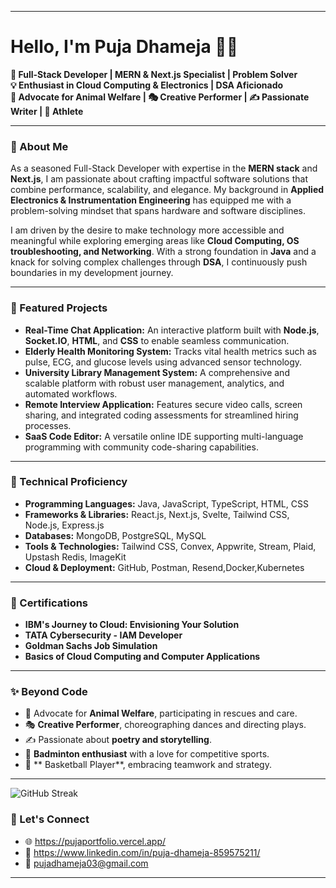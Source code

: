 
---

# Hello, I'm Puja Dhameja 👩‍💻

**🚀 Full-Stack Developer | MERN & Next.js Specialist | Problem Solver**  
**💡 Enthusiast in Cloud Computing & Electronics | DSA Aficionado**  
**🐾 Advocate for Animal Welfare | 🎭 Creative Performer | ✍️ Passionate Writer | 🏀 Athlete**

---


### 🌟 About Me

As a seasoned Full-Stack Developer with expertise in the **MERN stack** and **Next.js**, I am passionate about crafting impactful software solutions that combine performance, scalability, and elegance. My background in **Applied Electronics & Instrumentation Engineering** has equipped me with a problem-solving mindset that spans hardware and software disciplines.  

I am driven by the desire to make technology more accessible and meaningful while exploring emerging areas like **Cloud Computing, OS troubleshooting, and Networking**. With a strong foundation in **Java** and a knack for solving complex challenges through **DSA**, I continuously push boundaries in my development journey.

---

### 💼 Featured Projects

- **Real-Time Chat Application:** An interactive platform built with **Node.js**, **Socket.IO**, **HTML**, and **CSS** to enable seamless communication.
- **Elderly Health Monitoring System:** Tracks vital health metrics such as pulse, ECG, and glucose levels using advanced sensor technology.
- **University Library Management System:** A comprehensive and scalable platform with robust user management, analytics, and automated workflows.
- **Remote Interview Application:** Features secure video calls, screen sharing, and integrated coding assessments for streamlined hiring processes.
- **SaaS Code Editor:** A versatile online IDE supporting multi-language programming with community code-sharing capabilities.

---

### 🔧 Technical Proficiency

- **Programming Languages:** Java, JavaScript, TypeScript, HTML, CSS  
- **Frameworks & Libraries:** React.js, Next.js, Svelte, Tailwind CSS, Node.js, Express.js
- **Databases:** MongoDB, PostgreSQL, MySQL
- **Tools & Technologies:** Tailwind CSS, Convex, Appwrite, Stream, Plaid, Upstash Redis, ImageKit  
- **Cloud & Deployment:** GitHub, Postman, Resend,Docker,Kubernetes

---

### 🏅 Certifications

- **IBM's Journey to Cloud: Envisioning Your Solution**  
- **TATA Cybersecurity - IAM Developer**  
- **Goldman Sachs Job Simulation**  
- **Basics of Cloud Computing and Computer Applications**

---

### ✨ Beyond Code

- 🐾 Advocate for **Animal Welfare**, participating in rescues and care.
- 🎭 **Creative Performer**, choreographing dances and directing plays.
- ✍️ Passionate about **poetry and storytelling**.
- 🏸 **Badminton enthusiast** with a love for competitive sports.
- 🏀 ** Basketball Player**, embracing teamwork and strategy.

---
![GitHub Streak](https://github-readme-streak-stats.herokuapp.com/?user=pujadhameja&theme=radical)




### 📧 Let's Connect

- 🌐 https://pujaportfolio.vercel.app/
- 💼 https://www.linkedin.com/in/puja-dhameja-859575211/
- 📧 pujadhameja03@gmail.com

---

